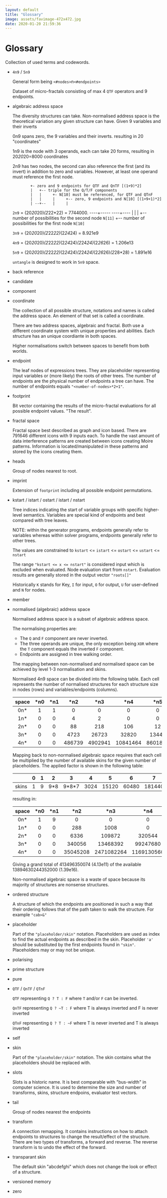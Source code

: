 ```yaml
---
layout: default
title: "Glossary"
image: assets/favimage-472x472.jpg
date: 2020-01-20 21:59:36
---
```


# Glossary

Collection of used terms and codewords.

* `4n9` / `5n9`

    General form being `<#nodes>`n`<#endpoints>`
     
    Dataset of micro-fractals consisting of max 4 `QTF` operators and 9 endpoints. 

* algebraic address space

    The diversity structures can take. 
    Non-normalised address space is the theoretical variation any given structure can have.
    Given 9 variables and their inverts
    
    0n9 spans zero, the 9 variables and their inverts. resulting in 20 "coordinates"
    
    1n9 is the node with 3 operands, each can take 20 forms, resulting in 20*20*20=8000 coordinates
    
    2n9 has two nodes, the second can also reference the first (and its invert) in addition to zero and variables.
    However, at least one operand must reference the first node.

              +- zero and 9 endpoints for QTF and QnTF [(1+9)*2]
              |   +-- triple for the Q/T/F components
              |   |     +- N[10] must be referenced, for QTF and QTnF
              |   |     |     +-- zero, 9 endpoints and N[10] [(1+9+1)*2]
              | --+--   |     |
    `2n9` = (20*20*20)*(2*22*22) = 7744000.
            ----+----- ----+----
                |          |
                |          +-- number of possibilities for the second node `N[11]`
                +-- number of possibilities for the first node `N[10]`

    `3n9` = (20*20*20)*(2*22*22)*(2*24*24) = 8.921e9

    `4n9` = (20*20*20)*(2*22*22)*(2*24*24)*(2*24*24)*(2*26*26) = 1.206e13

    `5n9` = (20*20*20)*(2*22*22)*(2*24*24)*(2*24*24)*(2*26*26)*(2*28*28) = 1.891e16
    
    `untangle` is designed to work in `5n9` space.
    
* back reference

* candidate

* component 

* coordinate

   The collection of all possible structure, notations and names is called the address space.
   An element of that set is called a coordinate.
   
   There are two address spaces, algebraic and fractal. 
   Both use a different coordinate system with unique properties and abilities.
   Each structure has an unique coordiante in both spaces.
   
   Higher normalisations switch between spaces to benefit from both worlds.  

* endpoint

    The leaf nodes of expressions trees.
    They are placeholder representing input variables or (more likely) the roots of other trees.
    The number of endpoints are the physical number of endpoints a tree can have. 
    The number of endpoints equals `"<number-of-nodes>*2+1"`.
   
* footprint

    Bit vector containing the results of the micro-fractal evaluations for all possible endpoint values.
    "The result".

* fractal space

    Fractal space best described as graph and icon based.
    There are 791646 different icons with 9 inputs each.
    To handle the vast amount of data interference patterns are created between icons creating Moire patterns. 
    Information is located/manipulated in these patterns and stored by the icons creating them.   

* heads

    Group of nodes nearest to root.

* imprint
 
    Extension of `footprint` including all possible endpoint permutations.
   
* kstart / istart / ostart / istart / nstart
    
    Tree indices indicating the start of variable groups with specific higher-level semantics.
    Variables are special kind of endpoints and best compared with tree leaves.
    
    NOTE: within the generator programs, endpoints generally refer to variables whereas within
          solver programs, endpoints generally refer to other trees.  
    
    The values are constrained to `kstart` <= `istart` <= `ostart` <= `ustart` <= `nstart` 
    
    The range `"kstart <= x <= nstart"` is considered input which is excluded when evaluated.
    Node evaluation start from `nstart`.
    Evaluation results are generally stored in the output vector `"roots[]"`
    
    Historically `K` stands for Key, `I` for input, `O` for output, `U` for user-defined and `N` for nodes.

* member

* normalised (algebraic) address space

    Normalised address space is a subset of algebraic address space.
    
    The normalising properties are:
    
    - The `Q` and `F` component are never inverted.
    - The three operands are unique, the only exception being `XOR` where the `T` component equals the inverted `F` component.
    - Endpoints are assigned in tree walking order.

    The mapping between non-normalised and normalised space can be achieved by level 1-3 normalisation and skins.
    
    Normalised 4n9 space can be divided into the following table.
    Each cell represents the number of normalised structures for each structure size in nodes (rows) and variables/endpoints (columns). 
    
    | space  |\*n0 |\*n1 |  \*n2  |  \*n3   |   \*n4   |  \*n5   |  \*n6   |  \*n7  | \*n8  | \*n9
    |:------:|:---:|:---:|:------:|:-------:|:--------:|:-------:|:-------:|:------:|:-----:|:---:|
    | 0n\*   |  1  |  1  |      0 |       0 |        0 |       0 |       0 |      0 |     0 |   0
    | 1n\*   |  0  |  0  |      4 |       2 |        0 |       0 |       0 |      0 |     0 |   0
    | 2n\*   |  0  |  0  |     88 |     218 |      106 |      12 |       0 |      0 |     0 |   0
    | 3n\*   |  0  |  0  |   4723 |   26723 |    32820 |   13443 |    2029 |     96 |     0 |   0
    | 4n\*   |  0  |  0  | 486739 | 4902941 | 10841464 | 8601839 | 2962840 | 474153 | 34134 | 880

    Mapping back to non-normalised algebraic space requires that each cell be multiplied by the number of available skins for the given number of placeholders.
    The applied factor is shown in the following table:

    |        |  0  |  1  |   2  |    3    |   4  |   5   |   6   |    7   |    8    |   9
    |:------:|:---:|:---:|:----:|:-------:|:----:|:-----:|:-----:|:------:|:-------:|:---:|
    | skins  |  1  |  9  | 9\*8 | 9\*8\*7 | 3024 | 15120 | 60480 | 181440 | 362880 | 362880

    resulting in:

     | space  |\*n0 |\*n1 |    \*n2  |    \*n3    |    \*n4    |     \*n5     |     \*n6     |    \*n7     |    \*n8     |    \*n9
     |:------:|:---:|:---:|:--------:|:----------:|:----------:|:------------:|:------------:|:-----------:|:-----------:|:---------:|
     | 0n\*   |  1  |  9  |        0 |          0 |          0 |            0 |            0 |           0 |           0 |         0
     | 1n\*   |  0  |  0  |      288 |       1008 |          0 |            0 |            0 |           0 |           0 |         0
     | 2n\*   |  0  |  0  |     6336 |     109872 |     320544 |       181440 |            0 |           0 |           0 |         0
     | 3n\*   |  0  |  0  |   340056 |   13468392 |   99247680 |    203258160 |    122713920 |    17418240 |           0 |         0
     | 4n\*   |  0  |  0  | 35045208 | 2471082264 | 1169130560 | 130059805680 | 179192563200 | 86030320320 | 12386545920 | 319334400  
   
    Giving a grand total of 413496350074 (4.13e11) of the available 13894630244352000 (1.39e16).
    
    Non-normalised algebraic space is a waste of space because its majority of structures are nonsense structures. 

* ordered structure

    A structure of which the endpoints are positioned in such a way that their ordering follows that
    of the path taken to walk the structure. For example `"cab>&"` 
   
* placeholder

    Part of the `"placeholder/skin"` notation.
    Placeholders are used as index to find the actual endpoints as described in the skin.
    Placeholder `'a'` should be substituted by the first endpoints found in `"skin"`.
    Placeholders may or may not be unique.
    
* polarising    
   
* prime structure

* pure
     
* `QTF` / `QnTF` / `QTnF`

    `QTF` representing `Q ? T : F` where `T` and/or `F` can be inverted.
    
    `QnTF` representing `Q ? ~T : F` where T is always inverted and F is never inverted
    
    `QTnF` representing `Q ? T : ~F` where T is never inverted and T is always inverted
 
* self
 
* skin

    Part of the `"placeholder/skin"` notation.
    The skin contains what the placeholders should be replaced with. 
    
* slots

    Slots is a historic name. It is best comparable with "bus-width" in computer science. 
    It is used to determine the size and number of transforms, skins, structure endpoins, evaluator test vectors.
   
* tail

    Group of nodes nearest the endpoints

* transform

    A connection remapping. It contains instructions on how to attach endpoints to structures to change 
    the result/effect of the structure. There are two types of transforms, a forward and reverse. The reverse 
    transform is to undo the effect of the forward.
    
* transparant skin

    The default skin "abcdefghi" which does not change the look or effect of a structure.
   
* versioned memory
    
* zero    
